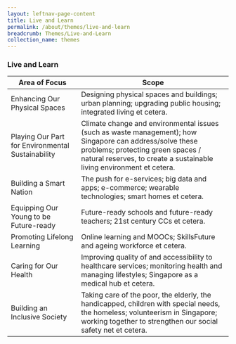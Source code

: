 ```yaml
---
layout: leftnav-page-content
title: Live and Learn
permalink: /about/themes/live-and-learn
breadcrumb: Themes/Live-and-Learn
collection_name: themes
---
```

### **Live and Learn**

Area of Focus|Scope
----|--------------------
Enhancing Our Physical Spaces	| Designing physical spaces and buildings; urban planning; upgrading public housing; integrated living et cetera.
Playing Our Part for Environmental Sustainability |	Climate change and environmental issues (such as waste management); how Singapore can address/solve these problems; protecting green spaces / natural reserves, to create a sustainable living environment et cetera.
Building a Smart Nation	| The push for e-services; big data and apps; e-commerce; wearable technologies; smart homes et cetera.
Equipping Our Young to be Future-ready | Future-ready schools and future-ready teachers; 21st century CCs et cetera.
Promoting Lifelong Learning	| Online learning and MOOCs; SkillsFuture and ageing workforce et cetera.
Caring for Our Health |	Improving quality of and accessibility to healthcare services; monitoring health and managing lifestyles; Singapore as a medical hub et cetera.
Building an Inclusive Society	| Taking care of the poor, the elderly, the handicapped, children with special needs, the homeless; volunteerism in Singapore; working together to strengthen our social safety net et cetera.
